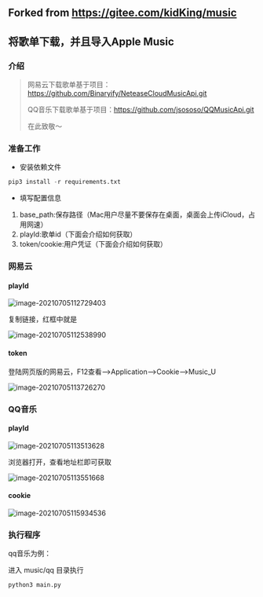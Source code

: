 ## Forked from https://gitee.com/kidKing/music

## 将歌单下载，并且导入Apple Music

### 介绍

> 网易云下载歌单基于项目：https://github.com/Binaryify/NeteaseCloudMusicApi.git
>
> QQ音乐下载歌单基于项目：https://github.com/jsososo/QQMusicApi.git
>
> 在此致敬～

### 准备工作

- 安装依赖文件

```python
pip3 install -r requirements.txt
```

- 填写配置信息
1. base_path:保存路径（Mac用户尽量不要保存在桌面，桌面会上传iCloud，占用网速）
2. playId:歌单id（下面会介绍如何获取）
3. token/cookie:用户凭证（下面会介绍如何获取）



### 网易云

#### playId



![image-20210705112729403](https://picbed.kid510.com/picGo/20210705112729.png)



复制链接，红框中就是



![image-20210705112538990](https://picbed.kid510.com/picGo/20210705112601.png)



#### token

登陆网页版的网易云，F12查看-->Application-->Cookie-->Music_U



![image-20210705113726270](https://picbed.kid510.com/picGo/20210705113726.png)





### QQ音乐

#### playId



![image-20210705113513628](https://picbed.kid510.com/picGo/20210705113513.png)



浏览器打开，查看地址栏即可获取



![image-20210705113551668](https://picbed.kid510.com/picGo/20210705113551.png)





#### cookie



![image-20210705115934536](https://picbed.kid510.com/picGo/20210705115934.png)



### 执行程序



qq音乐为例：

进入 music/qq 目录执行

```python
python3 main.py
